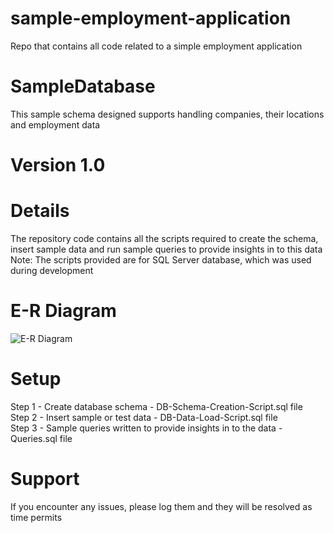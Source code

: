# sample-employment-application
Repo that contains all code related to a simple employment application

# SampleDatabase
This sample schema designed supports handling companies, their locations and employment data

# Version 1.0

# Details
The repository code contains all the scripts required to create the schema, insert sample data and run sample queries to provide insights in to this data
Note: The scripts provided are for SQL Server database, which was used during development

# E-R Diagram
![E-R Diagram](https://github.com/npmandhada/sample-employment-application/blob/master/E-R-Diagram.JPG)

# Setup 
Step 1 - Create database schema - DB-Schema-Creation-Script.sql file <br />
Step 2 - Insert sample or test data - DB-Data-Load-Script.sql file <br />
Step 3 - Sample queries written to provide insights in to the data - Queries.sql file <br />

# Support
If you encounter any issues, please log them and they will be resolved as time permits
